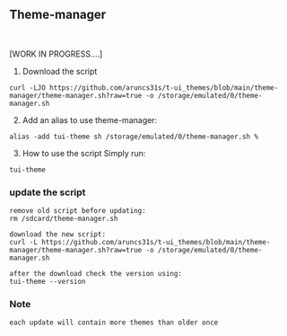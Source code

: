 ## Theme-manager
<br>


[WORK IN PROGRESS....]


1) Download the script
```
curl -LJO https://github.com/aruncs31s/t-ui_themes/blob/main/theme-manager/theme-manager.sh?raw=true -o /storage/emulated/0/theme-manager.sh
```

2) Add an alias to use theme-manager:
```
alias -add tui-theme sh /storage/emulated/0/theme-manager.sh %
```


3) How to use the script
Simply run:
```
tui-theme
```


### update the script

```
remove old script before updating:
rm /sdcard/theme-manager.sh

download the new script:
curl -L https://github.com/aruncs31s/t-ui_themes/blob/main/theme-manager/theme-manager.sh?raw=true -o /storage/emulated/0/theme-manager.sh

after the download check the version using:
tui-theme --version

```
### Note 
```
each update will contain more themes than older once
